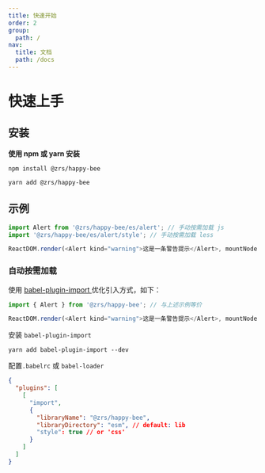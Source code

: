 ```yaml
---
title: 快速开始
order: 2
group:
  path: /
nav:
  title: 文档
  path: /docs
---
```


# 快速上手

## 安装

**使用 npm 或 yarn 安装**

```shell
npm install @zrs/happy-bee
```

```shell
yarn add @zrs/happy-bee
```

## 示例

```js
import Alert from '@zrs/happy-bee/es/alert'; // 手动按需加载 js
import '@zrs/happy-bee/es/alert/style'; // 手动按需加载 less

ReactDOM.render(<Alert kind="warning">这是一条警告提示</Alert>, mountNode);
```

### 自动按需加载

使用 [babel-plugin-import ](https://www.npmjs.com/package/babel-plugin-import) 优化引入方式，如下：

```js
import { Alert } from '@zrs/happy-bee'; // 与上述示例等价

ReactDOM.render(<Alert kind="warning">这是一条警告提示</Alert>, mountNode);
```

安装 `babel-plugin-import`

```
yarn add babel-plugin-import --dev
```

配置`.babelrc` 或 `babel-loader`

```json
{
  "plugins": [
    [
      "import",
      {
        "libraryName": "@zrs/happy-bee",
        "libraryDirectory": "esm", // default: lib
        "style": true // or 'css'
      }
    ]
  ]
}
```